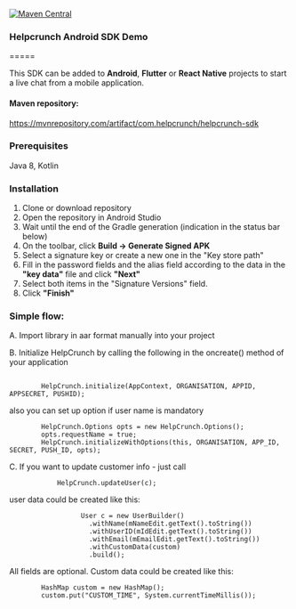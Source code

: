 [![Maven Central](https://maven-badges.herokuapp.com/maven-central/com.helpcrunch/helpcrunch-sdk/badge.svg)](https://maven-badges.herokuapp.com/maven-central/com.helpcrunch/helpcrunch-sdk)

### Helpcrunch Android SDK Demo
=====

This SDK can be added to **Android**, **Flutter** or **React Native** projects to start a live chat from a mobile application.

#### Maven repository:
https://mvnrepository.com/artifact/com.helpcrunch/helpcrunch-sdk

### Prerequisites
Java 8, Kotlin

### Installation
1. Clone or download repository
2. Open the repository in Android Studio
3. Wait until the end of the Gradle generation (indication in the status bar below)
4. On the toolbar, click **Build -> Generate Signed APK**
5. Select a signature key or create a new one in the "Key store path"
6. Fill in the password fields and the alias field according to the data in the **"key data"** file and click **"Next"**
7. Select both items in the "Signature Versions" field.
8. Click **"Finish"**

### Simple flow: ###

A. Import library in aar format manually into your project

B. Initialize HelpCrunch by calling the following in the oncreate() method of your application 
```

        HelpCrunch.initialize(AppContext, ORGANISATION, APPID, APPSECRET, PUSHID);

```

also you can set up option if user name is mandatory


```
        HelpCrunch.Options opts = new HelpCrunch.Options();
        opts.requestName = true;
        HelpCrunch.initializeWithOptions(this, ORGANISATION, APP_ID, SECRET, PUSH_ID, opts);
```

C. If you want to update customer info - just call

```
            HelpCrunch.updateUser(c);
```

user data could be created like this:

```
                  User c = new UserBuilder()
                    .withName(mNameEdit.getText().toString())
                    .withUserID(mIdEdit.getText().toString())
                    .withEmail(mEmailEdit.getText().toString())
                    .withCustomData(custom)
                    .build();
```

All fields are optional. Custom data could be created like this:

```
        HashMap custom = new HashMap();
        custom.put("CUSTOM_TIME", System.currentTimeMillis());
```
